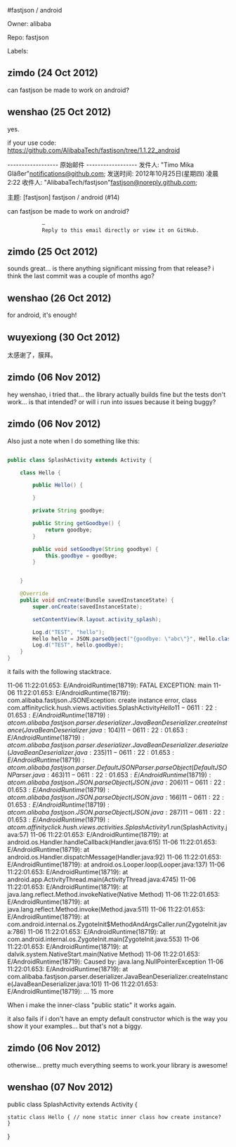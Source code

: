 #fastjson / android

Owner: alibaba

Repo: fastjson

Labels: 

## zimdo (24 Oct 2012)

can fastjson be made to work on android?


## wenshao (25 Oct 2012)

yes.

 if your use code: https://github.com/AlibabaTech/fastjson/tree/1.1.22_android

------------------ 原始邮件 ------------------
发件人: "Timo Mika Gläßer"notifications@github.com;
发送时间: 2012年10月25日(星期四) 凌晨2:22
收件人: "AlibabaTech/fastjson"fastjson@noreply.github.com; 

主题: [fastjson] fastjson / android (#14)

can fastjson be made to work on android?

```
           —
           Reply to this email directly or view it on GitHub.
```


## zimdo (25 Oct 2012)

sounds great... is there anything significant missing from that release? i think the last commit was a couple of months ago?


## wenshao (26 Oct 2012)

for android, it's enough!


## wuyexiong (30 Oct 2012)

太感谢了，膜拜。


## zimdo (06 Nov 2012)

hey wenshao, i tried that... the library actually builds fine but the tests don't work... is that intended? or will i run into issues because it being buggy?


## zimdo (06 Nov 2012)

Also just a note when I do something like this:

``` java

public class SplashActivity extends Activity {

    class Hello {

        public Hello() {

        }

        private String goodbye;

        public String getGoodbye() {
            return goodbye;
        }

        public void setGoodbye(String goodbye) {
            this.goodbye = goodbye;
        }


    }

    @Override
    public void onCreate(Bundle savedInstanceState) {
        super.onCreate(savedInstanceState);

        setContentView(R.layout.activity_splash);

        Log.d("TEST", "hello");
        Hello hello = JSON.parseObject("{goodbye: \"abc\"}", Hello.class);
        Log.d("TEST", hello.goodbye);
    }
}

```

it fails  with the following stacktrace.

11-06 11:22:01.653: E/AndroidRuntime(18719): FATAL EXCEPTION: main
11-06 11:22:01.653: E/AndroidRuntime(18719): com.alibaba.fastjson.JSONException: create instance error, class com.affinityclick.hush.views.activities.SplashActivity$Hello
11-06 11:22:01.653: E/AndroidRuntime(18719):    at com.alibaba.fastjson.parser.deserializer.JavaBeanDeserializer.createInstance(JavaBeanDeserializer.java:104)
11-06 11:22:01.653: E/AndroidRuntime(18719):    at com.alibaba.fastjson.parser.deserializer.JavaBeanDeserializer.deserialze(JavaBeanDeserializer.java:235)
11-06 11:22:01.653: E/AndroidRuntime(18719):    at com.alibaba.fastjson.parser.DefaultJSONParser.parseObject(DefaultJSONParser.java:463)
11-06 11:22:01.653: E/AndroidRuntime(18719):    at com.alibaba.fastjson.JSON.parseObject(JSON.java:206)
11-06 11:22:01.653: E/AndroidRuntime(18719):    at com.alibaba.fastjson.JSON.parseObject(JSON.java:166)
11-06 11:22:01.653: E/AndroidRuntime(18719):    at com.alibaba.fastjson.JSON.parseObject(JSON.java:287)
11-06 11:22:01.653: E/AndroidRuntime(18719):    at com.affinityclick.hush.views.activities.SplashActivity$1.run(SplashActivity.java:57)
11-06 11:22:01.653: E/AndroidRuntime(18719):    at android.os.Handler.handleCallback(Handler.java:615)
11-06 11:22:01.653: E/AndroidRuntime(18719):    at android.os.Handler.dispatchMessage(Handler.java:92)
11-06 11:22:01.653: E/AndroidRuntime(18719):    at android.os.Looper.loop(Looper.java:137)
11-06 11:22:01.653: E/AndroidRuntime(18719):    at android.app.ActivityThread.main(ActivityThread.java:4745)
11-06 11:22:01.653: E/AndroidRuntime(18719):    at java.lang.reflect.Method.invokeNative(Native Method)
11-06 11:22:01.653: E/AndroidRuntime(18719):    at java.lang.reflect.Method.invoke(Method.java:511)
11-06 11:22:01.653: E/AndroidRuntime(18719):    at com.android.internal.os.ZygoteInit$MethodAndArgsCaller.run(ZygoteInit.java:786)
11-06 11:22:01.653: E/AndroidRuntime(18719):    at com.android.internal.os.ZygoteInit.main(ZygoteInit.java:553)
11-06 11:22:01.653: E/AndroidRuntime(18719):    at dalvik.system.NativeStart.main(Native Method)
11-06 11:22:01.653: E/AndroidRuntime(18719): Caused by: java.lang.NullPointerException
11-06 11:22:01.653: E/AndroidRuntime(18719):    at com.alibaba.fastjson.parser.deserializer.JavaBeanDeserializer.createInstance(JavaBeanDeserializer.java:101)
11-06 11:22:01.653: E/AndroidRuntime(18719):    ... 15 more

When i make the inner-class "public static" it works again.

it also fails if i don't have an empty default constructor which is the way you show it your examples... but that's not a biggy.


## zimdo (06 Nov 2012)

otherwise... pretty much everything seems to work.your library is awesome!


## wenshao (07 Nov 2012)

public class SplashActivity extends Activity {

```
static class Hello { // none static inner class how create instance?
}
```

}


